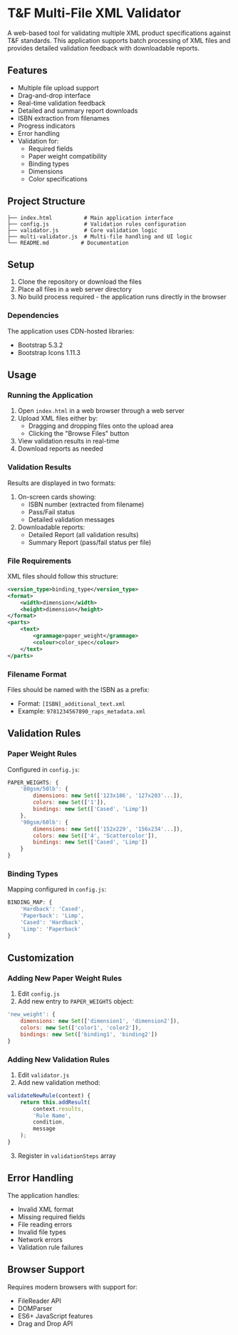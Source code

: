 # T&F Multi-File XML Validator

A web-based tool for validating multiple XML product specifications against T&F standards. This application supports batch processing of XML files and provides detailed validation feedback with downloadable reports.

## Features

- Multiple file upload support
- Drag-and-drop interface
- Real-time validation feedback
- Detailed and summary report downloads
- ISBN extraction from filenames
- Progress indicators
- Error handling
- Validation for:
  - Required fields
  - Paper weight compatibility
  - Binding types
  - Dimensions
  - Color specifications

## Project Structure

```
├── index.html          # Main application interface
├── config.js           # Validation rules configuration
├── validator.js        # Core validation logic
├── multi-validator.js  # Multi-file handling and UI logic
└── README.md          # Documentation
```

## Setup

1. Clone the repository or download the files
2. Place all files in a web server directory
3. No build process required - the application runs directly in the browser

### Dependencies

The application uses CDN-hosted libraries:
- Bootstrap 5.3.2
- Bootstrap Icons 1.11.3

## Usage

### Running the Application

1. Open `index.html` in a web browser through a web server
2. Upload XML files either by:
   - Dragging and dropping files onto the upload area
   - Clicking the "Browse Files" button
3. View validation results in real-time
4. Download reports as needed

### Validation Results

Results are displayed in two formats:
1. On-screen cards showing:
   - ISBN number (extracted from filename)
   - Pass/Fail status
   - Detailed validation messages
2. Downloadable reports:
   - Detailed Report (all validation results)
   - Summary Report (pass/fail status per file)

### File Requirements

XML files should follow this structure:
```xml
<version_type>binding_type</version_type>
<format>
    <width>dimension</width>
    <height>dimension</height>
</format>
<parts>
    <text>
        <grammage>paper_weight</grammage>
        <colour>color_spec</colour>
    </text>
</parts>
```

### Filename Format

Files should be named with the ISBN as a prefix:
- Format: `[ISBN]_additional_text.xml`
- Example: `9781234567890_raps_metadata.xml`

## Validation Rules

### Paper Weight Rules

Configured in `config.js`:
```javascript
PAPER_WEIGHTS: {
    '80gsm/50lb': {
        dimensions: new Set(['123x186', '127x203'...]),
        colors: new Set(['1']),
        bindings: new Set(['Cased', 'Limp'])
    },
    '90gsm/60lb': {
        dimensions: new Set(['152x229', '156x234'...]),
        colors: new Set(['4', 'Scattercolor']),
        bindings: new Set(['Cased', 'Limp'])
    }
}
```

### Binding Types

Mapping configured in `config.js`:
```javascript
BINDING_MAP: {
    'Hardback': 'Cased',
    'Paperback': 'Limp',
    'Cased': 'Hardback',
    'Limp': 'Paperback'
}
```

## Customization

### Adding New Paper Weight Rules

1. Edit `config.js`
2. Add new entry to `PAPER_WEIGHTS` object:
```javascript
'new_weight': {
    dimensions: new Set(['dimension1', 'dimension2']),
    colors: new Set(['color1', 'color2']),
    bindings: new Set(['binding1', 'binding2'])
}
```

### Adding New Validation Rules

1. Edit `validator.js`
2. Add new validation method:
```javascript
validateNewRule(context) {
    return this.addResult(
        context.results,
        'Rule Name',
        condition,
        message
    );
}
```
3. Register in `validationSteps` array

## Error Handling

The application handles:
- Invalid XML format
- Missing required fields
- File reading errors
- Invalid file types
- Network errors
- Validation rule failures

## Browser Support

Requires modern browsers with support for:
- FileReader API
- DOMParser
- ES6+ JavaScript features
- Drag and Drop API
